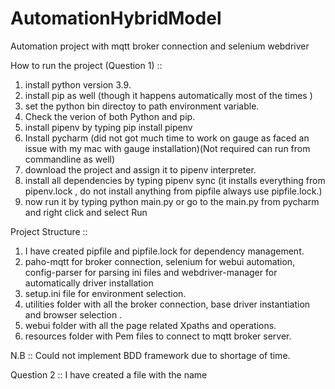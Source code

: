 # AutomationHybridModel
Automation project with mqtt broker connection and selenium webdriver

How to run the project (Question 1) ::
1. install python version 3.9.
2. install pip as well (though it happens automatically most of the times )
3. set the python bin directoy to path environment variable.
4. Check the verion of both Python and pip.
5. install pipenv by typing pip install pipenv
6. Install pycharm (did not got much time to work on gauge as faced an issue with my mac with gauge installation)(Not required can run from commandline as well)
7. download the project and assign it to pipenv interpreter.
8. install all dependencies by typing pipenv sync (it installs everything from pipenv.lock , do not install anything from pipfile always use pipfile.lock.)
9. now run it by typing python main.py or go to the main.py from pycharm and right click and select Run

Project Structure ::
1. I have created pipfile and pipfile.lock for dependency management.
2. paho-mqtt for broker connection, selenium for webui automation, config-parser for parsing ini files and webdriver-manager for automatically driver installation 
2. setup.ini file for environment selection.
3. utilities folder with all the broker connection, base driver instantiation and browser selection .
4. webui folder with all the page related Xpaths and operations.
5. resources folder with Pem files to connect to mqtt broker server.

N.B :: Could not implement BDD framework due to shortage of time.

Question 2 ::
I have created a file with the name 

